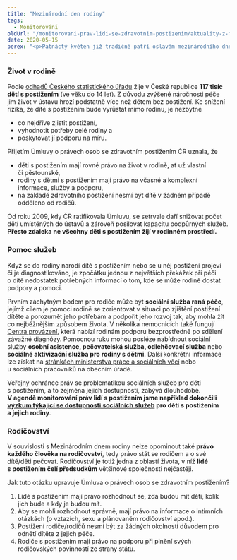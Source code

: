 ```yaml
---
title: "Mezinárodní den rodiny"
tags:
  - Monitorování
oldUrl: "/monitorovani-prav-lidi-se-zdravotnim-postizenim/aktuality-z-monitorovani/aktuality-z-monitorovani-2020/mezinarodni-den-rodiny/"
date: 2020-05-15
perex: "<p>Patnáctý květen již tradičně patří oslavám mezinárodního dne rodiny. Existuje mnoho definic a modelů rodiny. Klíčové ovšem je, že její členy spojuje citové pouto a vzájemná odpovědnost. Jde o nezbytné přísady pro příznivý vývoj dítěte, a proto by každé dítě mělo vyrůstat v rodině. Děti s postižením nejsou výjimkou.</p>"
---
```


<!-- imported from the old website -->

<h3>Život v rodině</h3> <p>Podle <a href="https://www.czso.cz/documents/10180/130887156/26002319.pdf/4285473c-ec3e-4725-bf09-5860ee0f9757?version=1.3" target="_blank">odhadů Českého statistického úřadu</a> žije v České republice <b>117 tisíc dětí s postižením</b> (ve věku do 14 let). Z důvodu zvýšené náročnosti péče jim život v ústavu hrozí podstatně více než dětem bez postižení. Ke snížení rizika, že dítě s postižením bude vyrůstat mimo rodinu, je nezbytné</p><ul><li>co nejdříve zjistit postižení, </li><li>vyhodnotit potřeby celé rodiny a </li><li>poskytovat jí podporu na míru.</li></ul> <p>Přijetím Úmluvy o právech osob se zdravotním postižením ČR uznala, že</p><ul><li>děti s postižením mají rovné právo na život v rodině, ať už vlastní či pěstounské,</li><li>rodiny s dětmi s postižením mají právo na včasné a komplexní informace, služby a podporu,</li><li>na základě zdravotního postižení nesmí být dítě v žádném případě odděleno od rodičů.</li></ul> <p>Od roku 2009, kdy ČR ratifikovala Úmluvu, se setrvale daří snižovat počet dětí umístěných do ústavů a zároveň posilovat kapacitu podpůrných služeb. <b>Přesto zdaleka ne všechny děti s postižením žijí v rodinném prostředí.</b></p> <h3>Pomoc služeb</h3> <p>Když se do rodiny narodí dítě s postižením nebo se u něj postižení projeví či je diagnostikováno, je zpočátku jednou z největších překážek při péči o dítě nedostatek potřebných informací o tom, kde se může rodině dostat podpory a pomoci.</p> <p>Prvním záchytným bodem pro rodiče může být <b>sociální služba raná péče</b>, jejímž cílem je pomoci rodině se zorientovat v situaci po zjištění postižení dítěte a porozumět jeho potřebám a podpořit jeho rozvoj tak, aby mohla žít co nejběžnějším způsobem života. V několika nemocnicích také fungují <a href="https://centrumprovazeni.cz/" target="_blank">Centra provázení</a>, která nabízí rodinám podporu bezprostředně po sdělení závažné diagnózy. Pomocnou ruku mohou posléze nabídnout sociální služby <b>osobní asistence, pečovatelská služba, odlehčovací služba</b> nebo<b> sociálně aktivizační služba pro rodiny s dětmi</b>. Další konkrétní informace lze získat na <a href="https://www.mpsv.cz/socialni-sluzby-1" target="_blank">stránkách ministerstva práce a sociálních věcí</a> nebo u sociálních pracovníků na obecním úřadě.</p> <p>Veřejný ochránce práv se problematikou sociálních služeb pro děti s postižením, a to zejména jejich dostupností, zabývá dlouhodobě. <b>V agendě monitorování práv lidí s postižením jsme například dokončili<a href="https://www.ochrance.cz/fileadmin/user_upload/CRPD/Vyzkumy/11-2019_Vyzkum_soc-sluzby-pro-deti-s-postizenim.pdf" target="_blank"> výzkum týkající se dostupnosti sociálních služeb</a> pro děti s postižením a jejich rodiny</b>.</p> <h3>Rodičovství</h3> <p>V souvislosti s Mezinárodním dnem rodiny nelze opominout také <b>právo každého člověka na rodičovství</b>, tedy právo stát se rodičem a o své dítě/děti pečovat. Rodičovství je totiž jedna z oblastí života, v níž <b>lidé s postižením čelí předsudkům</b> většinové společnosti nejčastěji. </p> <p>Jak tuto otázku upravuje Úmluva o právech osob se zdravotním postižením?</p><ol><li>Lidé s postižením mají právo rozhodnout se, zda budou mít děti, kolik jich bude a kdy je budou mít. </li><li>Aby se mohli rozhodnout správně, mají právo na informace o intimních otázkách (o vztazích, sexu a plánovaném rodičovství apod.).  </li><li>Postižení rodiče/rodičů nesmí být za žádných okolností důvodem pro odnětí dítěte z jejich péče. </li><li>Rodiče s postižením mají právo na podporu při plnění svých rodičovských povinností ze strany státu.</li></ol><p></p>

